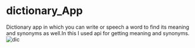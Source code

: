 # dictionary_App
Dictionary app in which you can write or speech a word to find its meaning and synonyms as well.In this I used api for getting meaning and synonyms.
![dic](https://user-images.githubusercontent.com/75304854/119541983-aaa69300-bdac-11eb-9d03-0209bf98cbd1.PNG)

